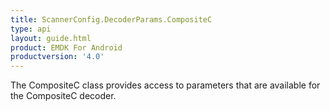 ```yaml
---
title: ScannerConfig.DecoderParams.CompositeC
type: api
layout: guide.html
product: EMDK For Android
productversion: '4.0'
---
```



The CompositeC class provides access to parameters that are
 available for the CompositeC decoder.












